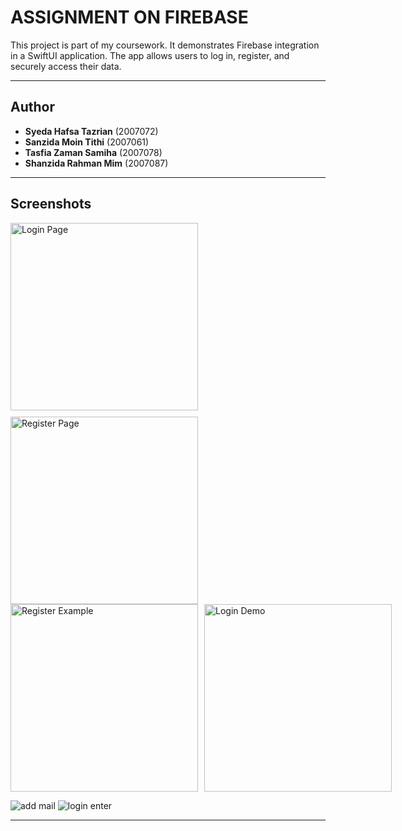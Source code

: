 # ASSIGNMENT ON FIREBASE

This project is part of my coursework. It demonstrates Firebase integration in a SwiftUI application. The app allows users to log in, register, and securely access their data.

---

## Author

- **Syeda Hafsa Tazrian** (2007072)  
- **Sanzida Moin Tithi** (2007061)  
- **Tasfia Zaman Samiha** (2007078)  
- **Shanzida Rahman Mim** (2007087)  

---

## Screenshots

<div style="display: flex; flex-direction: column; gap: 10px;">
    <img src="https://github.com/user-attachments/assets/265c2232-d0e8-40ad-857d-dd2c6f254838" alt="Login Page" width="300">
    <img src="https://github.com/user-attachments/assets/92a48820-a911-4542-b2fa-b94cc93fb902" alt="Register Page" width="300">
</div>

<div style="display: flex; gap: 10px;">
    <img src="https://github.com/user-attachments/assets/f732f3ce-1467-4f8f-8cfa-14945391c848" alt="Register Example" width="300">
    <img src="https://github.com/user-attachments/assets/a7d8f3c1-2370-4b4c-b806-51dbe5b235d1" alt="Login Demo" width="300">
</div>

![add mail](https://github.com/user-attachments/assets/ea683222-d8d1-4a5f-85eb-a58b767e1b10)
![login enter](https://github.com/user-attachments/assets/972faa3c-d72f-41c6-8a70-3942d377d0f6)

---



